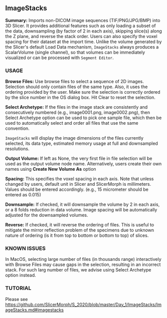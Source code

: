 ## ImageStacks
**Summary:** Imports non-DICOM image sequences (TIF/PNG/JPG/BMP) into 3D Slicer. It provides additional features such as only loading a subset of the data, downsampling (by factor of 2 in each axis), skipping slice(s) along the Z plane, and reverse the stack order. Users can also specify the voxel spacing for their dataset at the import time. Unlike the volume generated by the Slicer's default Load Data mechanism, `ImageStacks` always produces a ScalarVolume (single channel), so that volumes can be immediately visualized or can be processed with `Segment Editor`.

### USAGE
**Browse Files:** Use browse files to select a sequence of 2D images. Selection should only contain files of the same type. Also, it uses the ordering provided by the user. Make sure the selection is correctly ordered by the slice number in the OS dialog box. Hit Clear to reset the selection.

**Select Archetype:** If the files in the image stack are consistently and consecutively numbered (e.g., image0001.png, image0002.png), then Select Archetype option can be used to pick one sample file, which then be used to automatically select and order all files that use the same convention.   

`ImageStacks` will display the image dimensions of the files currently selected, its data type, estimated memory usage at full and downsampled resolutions.

**Output Volume:** If left as None, the very first file in file selection will be used as the output volume node name. Alternatively, users create their own names using **Create New Volume As** option

**Spacing:** This specifies the voxel spacing in each axis. Note that unless changed by users, default unit in Slicer and SlicerMorph is millimeters. Values should be entered accordingly. (e.g., 15 micrometer should be entered as 0.015)

**Downsample:** If checked, it will downsample the volume by 2 in each axis, or a 8 folds reduction in data volume. Image spacing will be automatically adjusted for the downsampled volumes.

**Reverse:** If checked, it will reverse the ordering of files. This is useful to mitigate the mirror reflection problem of the specimens due to unknown nature of ordering (is it from top to bottom or bottom to top) of slices.

### KNOWN ISSUES
In MacOS, selecting large number of files (in thousands range) interactively with Browse Files may cause gaps in the selection, resulting in an incorrect stack. For such larg number of files, we advise using Select Archetype option instead.  

### TUTORIAL
Please see https://github.com/SlicerMorph/S_2020/blob/master/Day_1/ImageStacks/ImageStacks.md#imagestacks





